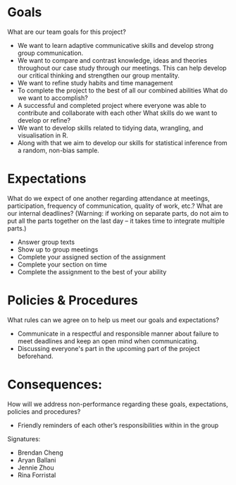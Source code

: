 # Goals 
 What are our team goals for this project?
- We want to learn adaptive communicative skills and develop strong group communication.
- We want to compare and contrast knowledge, ideas and theories throughout our case study through our meetings. This can help develop our critical thinking and strengthen our group mentality.
- We want to refine study habits and time management 
- To complete the project to the best of all our combined abilities
 What do we want to accomplish?
- A successful and completed project where everyone was able to contribute and collaborate with each other
 What skills do we want to develop or refine?
- We want to develop skills related to tidying data, wrangling, and  visualisation in R. 
- Along with that we aim to develop our skills for statistical inference from a random, non-bias sample.
# Expectations
What do we expect of one another regarding attendance at meetings, participation, frequency of communication, quality of work, etc.? What are our internal deadlines? (Warning: if working on separate parts, do not aim to put all the parts together on the last day – it takes time to integrate multiple parts.)
- Answer group texts
- Show up to group meetings 
- Complete your assigned section of the assignment 
- Complete your section on time 
- Complete the assignment to the best of your ability
# Policies & Procedures
 What rules can we agree on to help us meet our goals and expectations?
- Communicate in a respectful and responsible manner about failure to meet deadlines and keep an open mind when communicating.
- Discussing everyone's part in the upcoming part of the project beforehand. 
# Consequences:
 How will we address non-performance regarding these goals, expectations, policies and procedures?
- Friendly reminders of each other’s responsibilities within in the group


Signatures:
- Brendan Cheng
- Aryan Ballani
- Jennie Zhou
- Rina Forristal 

